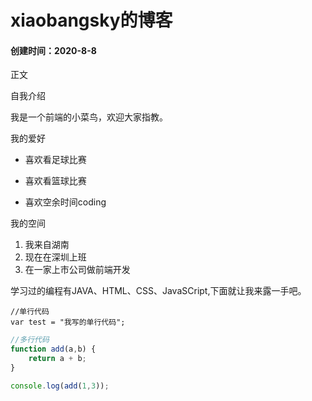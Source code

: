 # xiaobangsky的博客
#### 创建时间：2020-8-8

正文

自我介绍

我是一个前端的小菜鸟，欢迎大家指教。

我的爱好
 
 * 喜欢看足球比赛
 
 * 喜欢看篮球比赛
  
 * 喜欢空余时间coding

我的空间

 1. 我来自湖南
 2. 现在在深圳上班
 3. 在一家上市公司做前端开发

学习过的编程有JAVA、HTML、CSS、JavaSCript,下面就让我来露一手吧。

~~~javascrpit
//单行代码
var test = "我写的单行代码";
~~~

~~~javascript
//多行代码
function add(a,b) {
    return a + b;
}

console.log(add(1,3));
~~~




